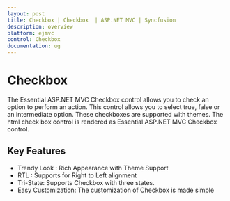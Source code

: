 ```yaml
---
layout: post
title: Checkbox | Checkbox  | ASP.NET MVC | Syncfusion
description: overview
platform: ejmvc
control: Checkbox
documentation: ug
---
```


# Checkbox

The Essential ASP.NET MVC Checkbox control allows you to check an option to perform an action. This control allows you to select true, false or an intermediate option. These checkboxes are supported with themes. The html check box control is rendered as Essential ASP.NET MVC Checkbox control.

## Key Features

* Trendy Look : Rich Appearance with Theme Support
* RTL : Supports for Right to Left alignment
* Tri-State: Supports Checkbox with three states.
* Easy Customization: The customization of Checkbox is made simple
